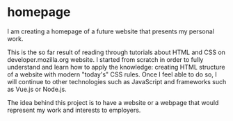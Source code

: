 # homepage
I am creating a homepage of a future website that presents my personal work.

This is the so far result of reading through tutorials about HTML and CSS on developer.mozilla.org website. I started from scratch in order to
fully understand and learn how to apply the knowledge: creating HTML structure of a website with modern "today's" CSS rules. Once I feel able to
do so, I will continue to other technologies such as JavaScript and frameworks such as Vue.js or Node.js.

The idea behind this project is to have a website or a webpage that would represent my work and interests to employers.
